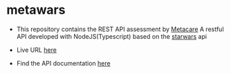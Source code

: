 # metawars
- This repository contains the REST API assessment by [Metacare](http://twitter.com/metacareHQ) A restful API developed with NodeJS(Typescript) based on the [starwars](https://swapi.py4e.com) api

- Live URL [here](https://metacare-ass.herokuapp.com/)
- Find the API documentation [here](https://documenter.getpostman.com/view/11690328/UVXoktAc)

